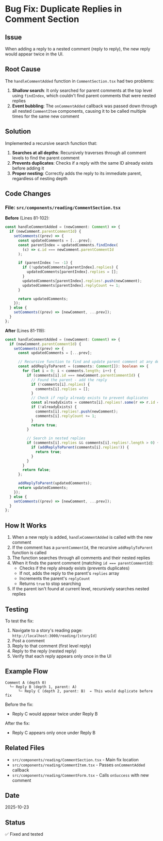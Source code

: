 # Bug Fix: Duplicate Replies in Comment Section

## Issue
When adding a reply to a nested comment (reply to reply), the new reply would appear twice in the UI.

## Root Cause
The `handleCommentAdded` function in `CommentSection.tsx` had two problems:

1. **Shallow search**: It only searched for parent comments at the top level using `findIndex`, which couldn't find parent comments that were nested replies
2. **Event bubbling**: The `onCommentAdded` callback was passed down through all nested `CommentItem` components, causing it to be called multiple times for the same new comment

## Solution
Implemented a recursive search function that:

1. **Searches at all depths**: Recursively traverses through all comment levels to find the parent comment
2. **Prevents duplicates**: Checks if a reply with the same ID already exists before adding it
3. **Proper nesting**: Correctly adds the reply to its immediate parent, regardless of nesting depth

## Code Changes

### File: `src/components/reading/CommentSection.tsx`

**Before** (Lines 81-102):
```typescript
const handleCommentAdded = (newComment: Comment) => {
  if (newComment.parentCommentId) {
    setComments((prev) => {
      const updatedComments = [...prev];
      const parentIndex = updatedComments.findIndex(
        (c) => c.id === newComment.parentCommentId
      );

      if (parentIndex !== -1) {
        if (!updatedComments[parentIndex].replies) {
          updatedComments[parentIndex].replies = [];
        }
        updatedComments[parentIndex].replies!.push(newComment);
        updatedComments[parentIndex].replyCount += 1;
      }

      return updatedComments;
    });
  } else {
    setComments((prev) => [newComment, ...prev]);
  }
};
```

**After** (Lines 81-119):
```typescript
const handleCommentAdded = (newComment: Comment) => {
  if (newComment.parentCommentId) {
    setComments((prev) => {
      const updatedComments = [...prev];

      // Recursive function to find and update parent comment at any depth
      const addReplyToParent = (comments: Comment[]): boolean => {
        for (let i = 0; i < comments.length; i++) {
          if (comments[i].id === newComment.parentCommentId) {
            // Found the parent - add the reply
            if (!comments[i].replies) {
              comments[i].replies = [];
            }
            // Check if reply already exists to prevent duplicates
            const alreadyExists = comments[i].replies!.some(r => r.id === newComment.id);
            if (!alreadyExists) {
              comments[i].replies!.push(newComment);
              comments[i].replyCount += 1;
            }
            return true;
          }

          // Search in nested replies
          if (comments[i].replies && comments[i].replies!.length > 0) {
            if (addReplyToParent(comments[i].replies!)) {
              return true;
            }
          }
        }
        return false;
      };

      addReplyToParent(updatedComments);
      return updatedComments;
    });
  } else {
    setComments((prev) => [newComment, ...prev]);
  }
};
```

## How It Works

1. When a new reply is added, `handleCommentAdded` is called with the new comment
2. If the comment has a `parentCommentId`, the recursive `addReplyToParent` function is called
3. The function searches through all comments and their nested replies
4. When it finds the parent comment (matching `id === parentCommentId`):
   - Checks if the reply already exists (prevents duplicates)
   - If not, adds the reply to the parent's `replies` array
   - Increments the parent's `replyCount`
   - Returns `true` to stop searching
5. If the parent isn't found at current level, recursively searches nested replies

## Testing

To test the fix:

1. Navigate to a story's reading page: `http://localhost:3000/reading/[storyId]`
2. Post a comment
3. Reply to that comment (first level reply)
4. Reply to the reply (nested reply)
5. Verify that each reply appears only once in the UI

## Example Flow

```
Comment A (depth 0)
  └─ Reply B (depth 1, parent: A)
      └─ Reply C (depth 2, parent: B)  ← This would duplicate before fix
```

Before the fix:
- Reply C would appear twice under Reply B

After the fix:
- Reply C appears only once under Reply B

## Related Files

- `src/components/reading/CommentSection.tsx` - Main fix location
- `src/components/reading/CommentItem.tsx` - Passes `onCommentAdded` callback
- `src/components/reading/CommentForm.tsx` - Calls `onSuccess` with new comment

## Date
2025-10-23

## Status
✅ Fixed and tested
